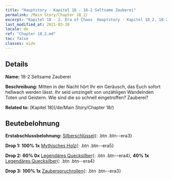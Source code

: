 ```yaml
---
title: "Hauptstory - Kapitel 18 - 18-2 Seltsame Zauberei"
permalink: /Main Story/Chapter 18_2/
excerpt: "Kapitel 18 - 2. Era of Chaos  Hauptstory - Kapitel 18_2. 18-2 Seltsame Zauberei"
last_modified_at: 2021-03-30
locale: de
ref: "Chapter 18_2.md"
toc: false
classes: wide
---
```


## Details

 **Name:** 18-2 Seltsame Zauberei

 **Beschreibung:** Mitten in der Nacht hört Ihr ein Geräusch, das Euch sofort hellwach werden lässt. Ihr seid umzingelt von unzähligen Wandelnden Toten und Geistern. Wie sind die so schnell eingetroffen? Zauberei?

 **Related to:** [Kapitel 18](/de/Main Story/Chapter 18/)

## Beutebelohnung

 **Erstabschlussbelohnung:** [Silberschlüssel](/de/Items/con_693/){: .btn .btn--era3}

 **Drop 1:** **100% 1x** [Mythisches Holz](/de/Items/mat_62/){: .btn .btn--era5}

 **Drop 2:** **60% 0x** [Legendäres Quecksilber](/de/Items/mat_56/){: .btn .btn--era4}, **40% 1x** [Legendäres Quecksilber](/de/Items/mat_56/){: .btn .btn--era4}

 **Drop 3:** **100% 1x** [Zauberspruchrollen](/de/Items/con_694/){: .btn .btn--era3}

